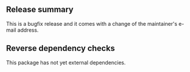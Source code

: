 ## Release summary

This is a bugfix release and it comes with a change of the maintainer's e-mail 
address. 

## Reverse dependency checks

This package has not yet external dependencies.

